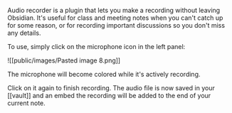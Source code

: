 Audio recorder is a plugin that lets you make a recording without leaving Obsidian. It's useful for class and meeting notes when you can't catch up for some reason, or for recording important discussions so you don't miss any details.

To use, simply click on the microphone icon in the left panel:

![[public/images/Pasted image 8.png]]

The microphone will become colored while it's actively recording.

Click on it again to finish recording. The audio file is now saved in your [[vault]] and an embed the recording will be added to the end of your current note.
